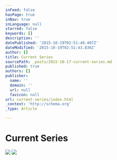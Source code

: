 ```yaml
---
inFeed: false
hasPage: true
inNav: true
inLanguage: null
starred: false
keywords: []
description: ''
datePublished: '2015-10-19T02:51:48.407Z'
dateModified: '2015-10-19T02:51:43.836Z'
author: []
title: Current Series
sourcePath: _posts/2015-10-17-current-series.md
published: true
authors: []
publisher:
  name: ''
  domain: ''
  url: null
  favicon: null
url: current-series/index.html
_context: 'http://schema.org'
_type: Article

---
```

# Current Series
![](https://the-grid-user-content.s3-us-west-2.amazonaws.com/23d19441-7988-426e-a68a-c2787413da49.png)
![](https://the-grid-user-content.s3-us-west-2.amazonaws.com/503201a1-5c51-4156-ac13-077d26676b12.png)